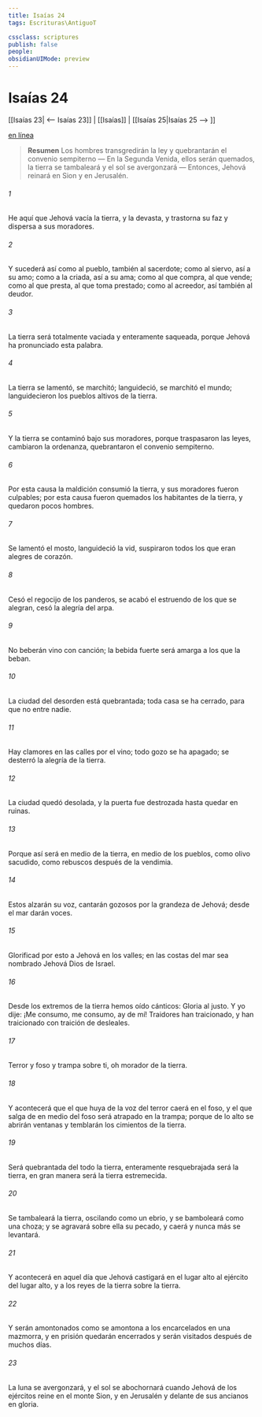 ```yaml
---
title: Isaías 24
tags: Escrituras\AntiguoT

cssclass: scriptures
publish: false
people:
obsidianUIMode: preview
---
```


# Isaías 24
[[Isaías 23| <-- Isaías 23]] | [[Isaías]] | [[Isaías 25|Isaías 25 --> ]]

[en línea](https://churchofjesuschrist.org/study/scriptures/ot/isa/24?lang=spa)

> __Resumen__
Los hombres transgredirán la ley y quebrantarán el convenio sempiterno — En la Segunda Venida, ellos serán quemados, la tierra se tambaleará y el sol se avergonzará — Entonces, Jehová reinará en Sion y en Jerusalén.

###### 1 
He aquí que Jehová vacía la tierra, y la devasta, y trastorna su faz y dispersa a sus moradores.

###### 2 
Y sucederá así como al pueblo, también al sacerdote; como al siervo, así a su amo; como a la criada, así a su ama; como al que compra, al que vende; como al que presta, al que toma prestado; como al acreedor, así también al deudor.

###### 3 
La tierra será totalmente vaciada y enteramente saqueada, porque Jehová ha pronunciado esta palabra.

###### 4 
La tierra se lamentó, se marchitó; languideció, se marchitó el mundo; languidecieron los pueblos altivos de la tierra.

###### 5 
Y la tierra se contaminó bajo sus moradores, porque traspasaron las leyes, cambiaron la ordenanza, quebrantaron el convenio sempiterno.

###### 6 
Por esta causa la maldición consumió la tierra, y sus moradores fueron culpables; por esta causa fueron quemados los habitantes de la tierra, y quedaron pocos hombres.

###### 7 
Se lamentó el mosto, languideció la vid, suspiraron todos los que eran alegres de corazón.

###### 8 
Cesó el regocijo de los panderos, se acabó el estruendo de los que se alegran, cesó la alegría del arpa.

###### 9 
No beberán vino con canción; la bebida fuerte será amarga a los que la beban.

###### 10 
La ciudad del desorden está quebrantada; toda casa se ha cerrado, para que no entre nadie.

###### 11 
Hay clamores en las calles por el vino; todo gozo se ha apagado; se desterró la alegría de la tierra.

###### 12 
La ciudad quedó desolada, y la puerta fue destrozada hasta quedar en ruinas.

###### 13 
Porque así será en medio de la tierra, en medio de los pueblos, como olivo sacudido, como rebuscos después de la vendimia.

###### 14 
Estos alzarán su voz, cantarán gozosos por la grandeza de Jehová; desde el mar darán voces.

###### 15 
Glorificad por esto a Jehová en los valles; en las costas del mar sea nombrado Jehová Dios de Israel.

###### 16 
Desde los extremos de la tierra hemos oído cánticos: Gloria al justo. Y yo dije: ¡Me consumo, me consumo, ay de mí! Traidores han traicionado, y han traicionado con traición de desleales.

###### 17 
Terror y foso y trampa sobre ti, oh morador de la tierra.

###### 18 
Y acontecerá que el que huya de la voz del terror caerá en el foso, y el que salga de en medio del foso será atrapado en la trampa; porque de lo alto se abrirán ventanas y temblarán los cimientos de la tierra.

###### 19 
Será quebrantada del todo la tierra, enteramente resquebrajada será la tierra, en gran manera será la tierra estremecida.

###### 20 
Se tambaleará la tierra, oscilando como un ebrio, y se bamboleará como una choza; y se agravará sobre ella su pecado, y caerá y nunca más se levantará.

###### 21 
Y acontecerá en aquel día que Jehová castigará en el lugar alto al ejército del lugar alto, y a los reyes de la tierra sobre la tierra.

###### 22 
Y serán amontonados como se amontona a los encarcelados en una mazmorra, y en prisión quedarán encerrados y serán visitados después de muchos días.

###### 23 
La luna se avergonzará, y el sol se abochornará cuando Jehová de los ejércitos reine en el monte Sion, y en Jerusalén y delante de sus ancianos en gloria.

